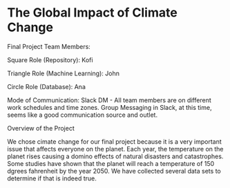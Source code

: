# The Global Impact of Climate Change

Final Project Team Members:

Square Role (Repository): Kofi

Triangle Role (Machine Learning): John

Circle Role (Database): Ana


Mode of Communication: Slack DM - All team members are on different work schedules and time zones.  Group Messaging in Slack, at this time, seems like a good communication source and outlet.


Overview of the Project

We chose cimate change for our final project because it is a very important issue that affects everyone on the planet. 
Each year, the temperature on the planet rises causing a domino effects of natural disasters and catastrophes.  Some studies have shown that the planet will reach a temperature of 150 dgrees fahrenheit by the year 2050. 
We have collected several data sets to determine if that is indeed true.
